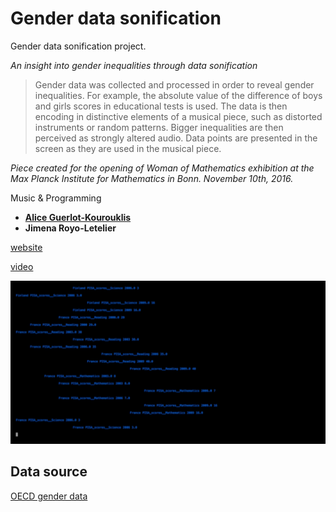 # Gender data sonification

Gender data sonification project.

*An insight into gender inequalities through data sonification*

>Gender data was collected and processed in order to reveal gender inequalities. For example, the absolute value of the difference of boys and girls scores in educational tests is used. The data is then encoding in distinctive elements of a musical piece, such as distorted instruments or random patterns. Bigger inequalities are then perceived as strongly altered audio. Data points are presented in the screen as they are used in the musical piece.

*Piece created for the opening of Woman of Mathematics exhibition at the Max Planck Institute for Mathematics in Bonn. November 10th, 2016.*

Music & Programming

* **[Alice Guerlot-Kourouklis](www.algk.fr)**
* **Jimena Royo-Letelier**

[website](http://www.algk.ovh/sonification/genderdata.html)

[video](https://vimeo.com/194002936)


![Sequence Schema](image.png)



## Data source

[OECD gender data](http://www.oecd.org/gender/data/)

